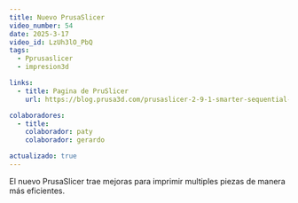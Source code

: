 ```yaml
---
title: Nuevo PrusaSlicer
video_number: 54
date: 2025-3-17
video_id: LzUh3lO_PbQ
tags:
  - Pprusaslicer
  - impresion3d

links:
  - title: Pagina de PruSlicer
    url: https://blog.prusa3d.com/prusaslicer-2-9-1-smarter-sequential-printing-stronger-multi-material-interlocking_111458/

colaboradores:
  - title:
    colaborador: paty
    colaborador: gerardo

actualizado: true
---
```


El nuevo PrusaSlicer trae mejoras para imprimir multiples piezas de manera más eficientes.